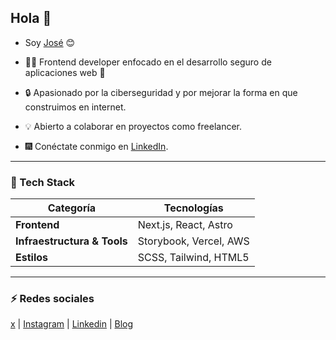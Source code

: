 ## Hola 👋

* Soy [José](https://www.linkedin.com/in/joxelopz/) 😊

* 👨‍💻 Frontend developer enfocado en el desarrollo seguro de aplicaciones web :satellite:
  
* 🔒 Apasionado por la ciberseguridad y por mejorar la forma en que construimos en internet.
  
* 💡 Abierto a colaborar en proyectos como freelancer.
  
* 🎆 Conéctate conmigo en [LinkedIn](https://www.linkedin.com/in/joxeldev/).  

---

### 🚀 Tech Stack

| **Categoría**               | **Tecnologías**                                                                                                                                                          |
|----------------------------|---------------------------------------------------------------------------------------------------------------------------------------------------------------------------|
| **Frontend**               | Next.js, React, Astro                                                                                                                                                   |                                                                                                                          |
| **Infraestructura & Tools** | Storybook, Vercel, AWS                                                                                                                                         |
| **Estilos**                | SCSS, Tailwind, HTML5                                                                                                                                                         |

---


### ⚡ Redes sociales

[x](https://x.com/joxeldev) | [Instagram](https://instagram.com/joxeldev) | [Linkedin](https://www.linkedin.com/in/joxeldev/) | [Blog](https://joxel.dev/)

<!--
**joxeldv/joxeldv** is a ✨ _special_ ✨ repository because its `README.md` (this file) appears on your GitHub profile.

Here are some ideas to get you started:

- 🔭 I’m currently working on ...
- 🌱 I’m currently learning ...
- 👯 I’m looking to collaborate on ...
- 🤔 I’m looking for help with ...
- 💬 Ask me about ...
- 📫 How to reach me: ...
- 😄 Pronouns: ...
- ⚡ Fun fact: ...
-->
